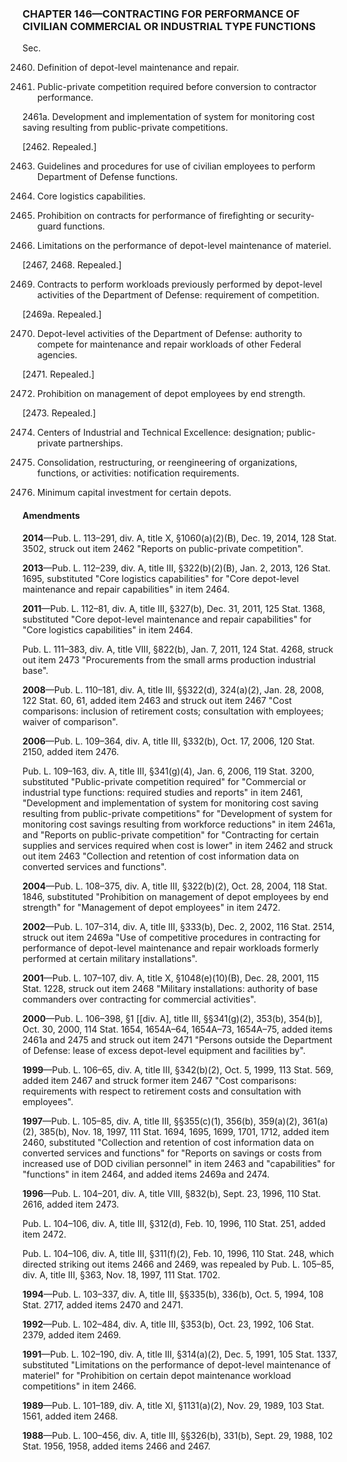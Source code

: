 ### **CHAPTER 146—CONTRACTING FOR PERFORMANCE OF CIVILIAN COMMERCIAL OR INDUSTRIAL TYPE FUNCTIONS** ###

Sec.

2460. Definition of depot-level maintenance and repair.

2461. Public-private competition required before conversion to contractor performance.

2461a. Development and implementation of system for monitoring cost saving resulting from public-private competitions.

[2462. Repealed.]

2463. Guidelines and procedures for use of civilian employees to perform Department of Defense functions.

2464. Core logistics capabilities.

2465. Prohibition on contracts for performance of firefighting or security-guard functions.

2466. Limitations on the performance of depot-level maintenance of materiel.

[2467, 2468. Repealed.]

2469. Contracts to perform workloads previously performed by depot-level activities of the Department of Defense: requirement of competition.

[2469a. Repealed.]

2470. Depot-level activities of the Department of Defense: authority to compete for maintenance and repair workloads of other Federal agencies.

[2471. Repealed.]

2472. Prohibition on management of depot employees by end strength.

[2473. Repealed.]

2474. Centers of Industrial and Technical Excellence: designation; public-private partnerships.

2475. Consolidation, restructuring, or reengineering of organizations, functions, or activities: notification requirements.

2476. Minimum capital investment for certain depots.

#### Amendments ####

**2014**—Pub. L. 113–291, div. A, title X, §1060(a)(2)(B), Dec. 19, 2014, 128 Stat. 3502, struck out item 2462 "Reports on public-private competition".

**2013**—Pub. L. 112–239, div. A, title III, §322(b)(2)(B), Jan. 2, 2013, 126 Stat. 1695, substituted "Core logistics capabilities" for "Core depot-level maintenance and repair capabilities" in item 2464.

**2011**—Pub. L. 112–81, div. A, title III, §327(b), Dec. 31, 2011, 125 Stat. 1368, substituted "Core depot-level maintenance and repair capabilities" for "Core logistics capabilities" in item 2464.

Pub. L. 111–383, div. A, title VIII, §822(b), Jan. 7, 2011, 124 Stat. 4268, struck out item 2473 "Procurements from the small arms production industrial base".

**2008**—Pub. L. 110–181, div. A, title III, §§322(d), 324(a)(2), Jan. 28, 2008, 122 Stat. 60, 61, added item 2463 and struck out item 2467 "Cost comparisons: inclusion of retirement costs; consultation with employees; waiver of comparison".

**2006**—Pub. L. 109–364, div. A, title III, §332(b), Oct. 17, 2006, 120 Stat. 2150, added item 2476.

Pub. L. 109–163, div. A, title III, §341(g)(4), Jan. 6, 2006, 119 Stat. 3200, substituted "Public-private competition required" for "Commercial or industrial type functions: required studies and reports" in item 2461, "Development and implementation of system for monitoring cost saving resulting from public-private competitions" for "Development of system for monitoring cost savings resulting from workforce reductions" in item 2461a, and "Reports on public-private competition" for "Contracting for certain supplies and services required when cost is lower" in item 2462 and struck out item 2463 "Collection and retention of cost information data on converted services and functions".

**2004**—Pub. L. 108–375, div. A, title III, §322(b)(2), Oct. 28, 2004, 118 Stat. 1846, substituted "Prohibition on management of depot employees by end strength" for "Management of depot employees" in item 2472.

**2002**—Pub. L. 107–314, div. A, title III, §333(b), Dec. 2, 2002, 116 Stat. 2514, struck out item 2469a "Use of competitive procedures in contracting for performance of depot-level maintenance and repair workloads formerly performed at certain military installations".

**2001**—Pub. L. 107–107, div. A, title X, §1048(e)(10)(B), Dec. 28, 2001, 115 Stat. 1228, struck out item 2468 "Military installations: authority of base commanders over contracting for commercial activities".

**2000**—Pub. L. 106–398, §1 [[div. A], title III, §§341(g)(2), 353(b), 354(b)], Oct. 30, 2000, 114 Stat. 1654, 1654A–64, 1654A–73, 1654A–75, added items 2461a and 2475 and struck out item 2471 "Persons outside the Department of Defense: lease of excess depot-level equipment and facilities by".

**1999**—Pub. L. 106–65, div. A, title III, §342(b)(2), Oct. 5, 1999, 113 Stat. 569, added item 2467 and struck former item 2467 "Cost comparisons: requirements with respect to retirement costs and consultation with employees".

**1997**—Pub. L. 105–85, div. A, title III, §§355(c)(1), 356(b), 359(a)(2), 361(a)(2), 385(b), Nov. 18, 1997, 111 Stat. 1694, 1695, 1699, 1701, 1712, added item 2460, substituted "Collection and retention of cost information data on converted services and functions" for "Reports on savings or costs from increased use of DOD civilian personnel" in item 2463 and "capabilities" for "functions" in item 2464, and added items 2469a and 2474.

**1996**—Pub. L. 104–201, div. A, title VIII, §832(b), Sept. 23, 1996, 110 Stat. 2616, added item 2473.

Pub. L. 104–106, div. A, title III, §312(d), Feb. 10, 1996, 110 Stat. 251, added item 2472.

Pub. L. 104–106, div. A, title III, §311(f)(2), Feb. 10, 1996, 110 Stat. 248, which directed striking out items 2466 and 2469, was repealed by Pub. L. 105–85, div. A, title III, §363, Nov. 18, 1997, 111 Stat. 1702.

**1994**—Pub. L. 103–337, div. A, title III, §§335(b), 336(b), Oct. 5, 1994, 108 Stat. 2717, added items 2470 and 2471.

**1992**—Pub. L. 102–484, div. A, title III, §353(b), Oct. 23, 1992, 106 Stat. 2379, added item 2469.

**1991**—Pub. L. 102–190, div. A, title III, §314(a)(2), Dec. 5, 1991, 105 Stat. 1337, substituted "Limitations on the performance of depot-level maintenance of materiel" for "Prohibition on certain depot maintenance workload competitions" in item 2466.

**1989**—Pub. L. 101–189, div. A, title XI, §1131(a)(2), Nov. 29, 1989, 103 Stat. 1561, added item 2468.

**1988**—Pub. L. 100–456, div. A, title III, §§326(b), 331(b), Sept. 29, 1988, 102 Stat. 1956, 1958, added items 2466 and 2467.